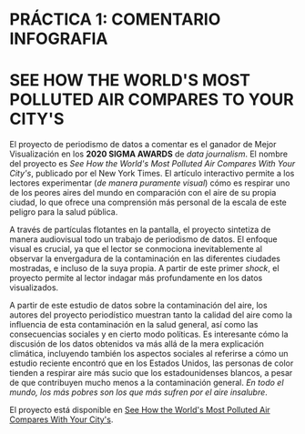 # PRÁCTICA 1: COMENTARIO INFOGRAFIA
# SEE HOW THE WORLD'S MOST POLLUTED AIR COMPARES TO YOUR CITY'S
El proyecto de periodismo de datos a comentar es el ganador de Mejor Visualización en los **2020 SIGMA AWARDS** de *data journalism*. El nombre del proyecto es *See How the World's Most Polluted Air Compares With Your City's*, publicado por el New York Times. El artículo interactivo permite a los lectores experimentar (*de manera puramente visual*) cómo es respirar uno de los peores aires del mundo en comparación con el aire de su propia ciudad, lo que ofrece una comprensión más personal de la escala de este peligro para la salud pública. 

A través de partículas flotantes en la pantalla, el proyecto sintetiza de manera audiovisual todo un trabajo de periodismo de datos. El enfoque visual es crucial, ya que el lector se conmociona inevitablemente al observar la envergadura de la contaminación en las diferentes ciudades mostradas, e incluso de la suya propia. A partir de este primer *shock*, el proyecto permite al lector indagar más profundamente en los datos visualizados. 

A partir de este estudio de datos sobre la contaminación del aire, los autores del proyecto periodístico muestran tanto la calidad del aire como la influencia de esta contaminación en la salud general, así como las consecuencias sociales y en cierto modo políticas. Es interesante cómo la discusión de los datos obtenidos va más allá de la mera explicación climática, incluyendo también los aspectos sociales al referirse a cómo un estudio reciente encontró que en los Estados Unidos, las personas de color tienden a respirar aire más sucio que los estadounidenses blancos, a pesar de que contribuyen mucho menos a la contaminación general. *En todo el mundo, los más pobres son los que más sufren por el aire insalubre*.

El proyecto está disponible en [See How the World's Most Polluted Air Compares With Your City's](https://www.nytimes.com/interactive/2019/12/02/climate/air-pollution-compare-ar-ul.html).
